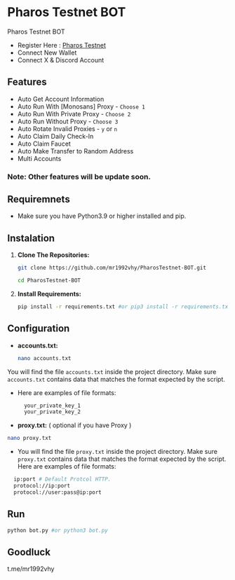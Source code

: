 # Pharos Testnet BOT
Pharos Testnet BOT

- Register Here : [Pharos Testnet](https://testnet.pharosnetwork.xyz/experience?inviteCode=5CKM9X0RSdKTJwzK)
- Connect New Wallet
- Connect X & Discord Account

## Features

  - Auto Get Account Information
  - Auto Run With [Monosans] Proxy - `Choose 1`
  - Auto Run With Private Proxy - `Choose 2`
  - Auto Run Without Proxy - `Choose 3`
  - Auto Rotate Invalid Proxies - `y` or `n`
  - Auto Claim Daily Check-In
  - Auto Claim Faucet
  - Auto Make Transfer to Random Address
  - Multi Accounts

### Note: Other features will be update soon.

## Requiremnets

- Make sure you have Python3.9 or higher installed and pip.

## Instalation

1. **Clone The Repositories:**
   ```bash
   git clone https://github.com/mr1992vhy/PharosTestnet-BOT.git
   ```
   ```bash
   cd PharosTestnet-BOT
   ```

2. **Install Requirements:**
   ```bash
   pip install -r requirements.txt #or pip3 install -r requirements.txt
   ```

## Configuration

- **accounts.txt:**
 
  ```bash
  nano accounts.txt
  ```
You will find the file `accounts.txt` inside the project directory. Make sure `accounts.txt` contains data that matches the format expected by the script.
- Here are examples of file formats:
  ```bash
    your_private_key_1
    your_private_key_2
  ```
- **proxy.txt:** ( optional if you have Proxy )
 ```bash
 nano proxy.txt
 ```
-   You will find the file `proxy.txt` inside the project directory. Make sure `proxy.txt` contains data that matches the format expected by the script. Here are examples of file formats:
  ```bash
    ip:port # Default Protcol HTTP.
    protocol://ip:port
    protocol://user:pass@ip:port
  ```

## Run

```bash
python bot.py #or python3 bot.py
```

## Goodluck 
t.me/mr1992vhy
